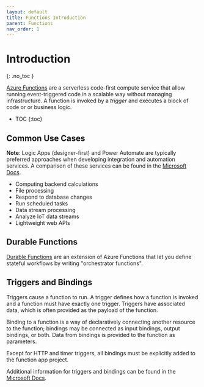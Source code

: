 ```yaml
---
layout: default
title: Functions Introduction
parent: Functions
nav_order: 1
---
```


# Introduction
{: .no_toc }

[Azure Functions](https://docs.microsoft.com/en-us/azure/azure-functions/)
are a serverless code-first compute service that allow running 
event-triggered code in a scalable way without managing infrastructure. A 
function is invoked by a *trigger* and executes a block of code or 
or business logic.

- TOC
{:toc}

## Common Use Cases

**Note**: Logic Apps (designer-first) and Power Automate are typically 
preferred approaches when developing integration and automation services. 
A comparison of these services can be found in the 
[Microsoft Docs](https://docs.microsoft.com/en-us/azure/azure-functions/functions-compare-logic-apps-ms-flow-webjobs?toc=%2Fazure%2Fazure-functions%2Fdurable%2Ftoc.json).

- Computing backend calculations
- File processing
- Respond to database changes
- Run scheduled tasks
- Data stream processing
- Analyze IoT data streams
- Lightweight web APIs

## Durable Functions

[Durable Functions](https://docs.microsoft.com/en-us/azure/azure-functions/durable/durable-functions-overview?tabs=csharp) 
are an extension of Azure Functions that let you define stateful workflows by 
writing "orchestrator functions".

## Triggers and Bindings

Triggers cause a function to run. A trigger defines how a function is invoked
and a function must have exactly one trigger. Triggers have associated data,
which is often provided as the payload of the function.

Binding to a function is a way of declaratively connecting another resource 
to the function; bindings may be connected as input bindings, output bindings, 
or both. Data from bindings is provided to the function as parameters.

Except for HTTP and timer triggers, all bindings must be explicitly added to the 
function app project.

Additional information for triggers and bindings can be found in the 
[Microsoft Docs](https://docs.microsoft.com/en-us/azure/azure-functions/functions-triggers-bindings?tabs=csharp).